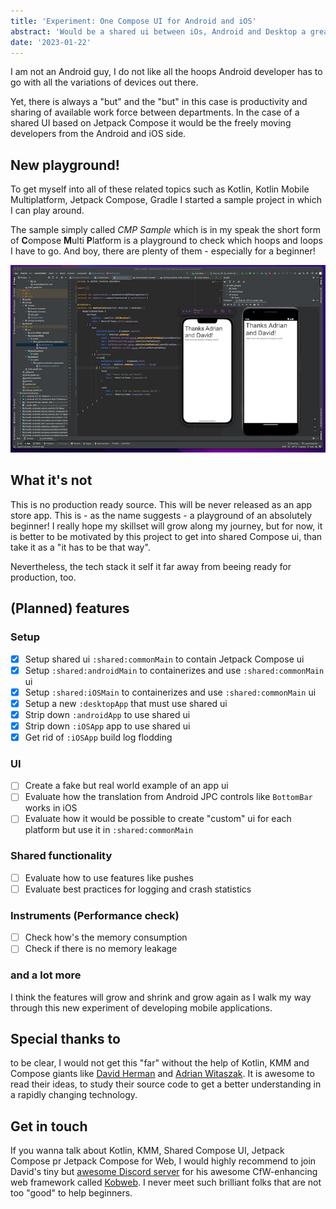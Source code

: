 ```yaml
---
title: 'Experiment: One Compose UI for Android and iOS'
abstract: 'Would be a shared ui between iOs, Android and Desktop a great idea? Let's test!'
date: '2023-01-22'
---
```


I am not an Android guy, I do not like all the hoops Android developer has to go with all the variations of devices out there. 

Yet, there is always a "but" and the "but" in this case is productivity and sharing of available work force between departments. In the case of a shared UI based on Jetpack Compose it would be the freely moving developers from the Android and iOS side.


## New playground!

To get myself into all of these related topics such as Kotlin, Kotlin Mobile Multiplatform, Jetpack Compose, Gradle I started a sample project in which I can play around.

The sample simply called *CMP Sample* which is in my speak the short form of **C**ompose **M**ulti **P**latform is a playground to check which hoops and loops I have to go. And boy, there are plenty of them - especially for a beginner!

![Version 0.0.1](https://github.com/tscholze/kotlin-kmm-compose-sample/blob/main/docs/v001-min.png?raw=true "Version 0.0.1")

## What it's not

This is no production ready source. This will be never released as an app store app. This is - as the name suggests - a playground of an absolutely beginner! I really hope my skillset will grow along my journey, but for now, it is better to be motivated by this project to get into shared Compose ui, than take it as a "it has to be that way".

Nevertheless, the tech stack it self it far away from beeing ready for production, too.

## (Planned) features

### Setup
- [x] Setup shared ui `:shared:commonMain` to contain Jetpack Compose ui
- [x] Setup `:shared:androidMain` to containerizes and use `:shared:commonMain` ui
- [x] Setup `:shared:iOSMain` to containerizes and use `:shared:commonMain` ui
- [x] Setup a new `:desktopApp` that must use shared ui
- [x] Strip down `:androidApp` to use shared ui
- [x] Strip down `:iOSApp` app to use shared ui
- [x] Get rid of `:iOSApp` build log flodding

### UI
- [ ] Create a fake but real world example of an app ui
- [ ] Evaluate how the translation from Android JPC controls like `BottomBar` works in iOS
- [ ] Evaluate how it would be possible to create "custom" ui for each platform but use it in `:shared:commonMain`

### Shared functionality
- [ ] Evaluate how to use features like pushes
- [ ] Evaluate best practices for logging and crash statistics

### Instruments (Performance check)
- [ ] Check how's the memory consumption
- [ ] Check if there is no memory leakage

### and a lot more
I think the features will grow and shrink and grow again as I walk my way through this new experiment of developing mobile applications.

## Special thanks to
to be clear, I would not get this "far" without the help of Kotlin, KMM and Compose giants like [David Herman](https://github.com/bitspittle) and [Adrian Witaszak](https://github.com/charlee-dev). It is awesome to read their ideas, to study their source code to get a better understanding in a rapidly changing technology.

## Get in touch
If you wanna talk about Kotlin, KMM, Shared Compose UI, Jetpack Compose pr Jetpack Compose for Web, I would highly recommend to join David's tiny but [awesome Discord server](https://discord.com/invite/5NZ2GKV5Cs) for his awesome CfW-enhancing web framework called [Kobweb](https://kobweb.varabyte.com). I never meet such brilliant folks that are not too "good" to help beginners.